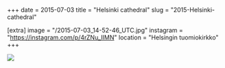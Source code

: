 +++
date = 2015-07-03
title = "Helsinki cathedral"
slug = "2015-Helsinki-cathedral"

[extra]
image = "/2015-07-03_14-52-46_UTC.jpg"
instagram = "https://instagram.com/p/4rZNu_IIMN"
location = "Helsingin tuomiokirkko"
+++

<img src="/2015-07-03_14-52-46_UTC.jpg" />
